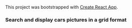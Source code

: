 This project was bootstrapped with [Create React App](https://github.com/facebook/create-react-app).

### Search and display cars pictures in a grid format
